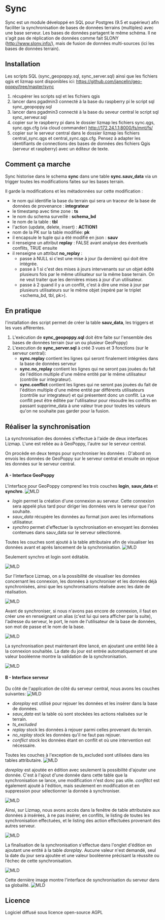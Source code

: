 # Sync

Sync est un module développé en SQL pour Postgres (9.5 et supérieur) afin faciliter la synchronisation de bases de données terrains (multiples) avec une base serveur. Les bases de données partagent le même schéma. 
Il ne s'agit pas de réplication de données comme fait SLONY (http://www.slony.info/), mais de fusion de données multi-sources (ici les bases de données terrain). 

## Installation
Les scripts SQL (sync_geopoppy.sql, sync_server.sql) ainsi que les fichiers qgis et lizmap sont disponibles ici:
https://github.com/jancelin/geo-poppy/tree/master/sync

1. récupérer les scripts sql et les fichiers qgis
2. lancer dans pgadmin3 connecté à la base du raspberry pi le script sql sync_geopoppy.sql 
3. lancer dans pgadmin3 connecté à la base du seveur central le script sql sync_serveur.sql
4. copier sur le raspberry pi dans le dossier lizmap les fichiers sync.qgs, sync.qgs.cfg  (via cloud commander) http://172.24.1.1:8000/fs/mnt/fs/
5. copier sur le serveur central dans le dossier lizmap les fichiers central_sync.qgs et central_sync.qgs.cfg. Pensez à adapter les identifiants de connections des bases de données des fichiers Qgis (serveur et raspberry) avec un éditeur de texte.

## Comment ça marche

Sync historise dans le schema **sync** dans une table **sync.sauv_data** via un trigger toutes les modifications faites sur les bases terrain. 

Il garde la modifications et les métadonnées sur cette modification : 
- le nom qui identifie la base du terrain qui sera un traceur de la base de données de provenance : **integrateur**
- le timestamp avec time zone : **ts**
- le nom du schema surveillé : **schema_bd**
- le nom de la table : **tbl**
- l'action (update, delete, insert) : **ACTION1**
- nom de la PK sur la table modifiée: **pk**
- il encapsule le tuple qui a été modifié en json : **sauv**
- il renseigne un attribut **replay** : FALSE avant analyse des éventuels conflits, TRUE ensuite
- il renseigne un attribut **no_replay** :
    - passe à NULL si c'est une mise à jour (la dernière) qui doit être intégrée.
    - passe à 1 si c'est des mises à jours intervenants sur un objet édité plusieurs fois par le même utilisateur sur la même base terrain. On ne veut traiter que les dernières mises à jour d'un utilisateur.
    - passe à 2 quand il y a un conflit, c'est à dire une mise à jour par plusieurs utilisateurs sur le même objet (repéré par le triplet <schema_bd, tbl, pk>).


## En pratique

l'installation des script permet de créer la table **sauv_data**, les triggers et les vues afférentes. 

1. L'exécution de **sync_geopoppy.sql** doit être faite sur l'ensemble des bases de données terrain (sur un ou plusieur GeoPoppy)
2. L'execution de  **sync_server.sql** à créé 3 vues et 3 fonctions (sur le serveur central):  
    - **sync.replay** contient les lignes qui seront finalement intégrées dans la base de données serveur
    - **sync.no_replay** contient les lignes qui ne seront pas jouées du fait de l'édition multiple d'une même entité par le même utilisateur (contrôle sur integrateur).
    - **sync.conflict** contient les lignes qui ne seront pas jouées du fait de l'édition multiple d'une même entité par différents utilisateurs (contrôle sur integrateur) et qui présentent donc un conflit. La vue conflit peut être éditée par l'utilisateur pour résoudre les conflits en passant supprime_data à une valeur true pour toutes les valeurs qu'on ne souhaite pas garder pour la fusion. 


## Réaliser la synchronisation 

La synchronisation des données s'effectue à l'aide de deux interfaces Lizmap. L'une est reliée au à GeoPoppy, l'autre sur le serveur central. 

On procède en deux temps pour synchroniser les données :
D'abord on envois les données de GeoPoppy sur le serveur central et ensuite on rejoue les données sur le serveur central.

#### <a id="syn_gpp"> A - Interface GeoPoppy </a> 
L'interface pour GeoPoppy comprend les trois couches __login__, __sauv_data__ et __synchro__.
![MLD](https://raw.githubusercontent.com/jancelin/geo-poppy/master/docs/images/01_sync_couches.png)
* *login* permet la création d'une connexion au serveur. Cette connexion sera appelé plus tard pour diriger les données vers le serveur que l'on souhaite.
* *sauv_data* récupère les données au format json avec les informations utilisateur.
* *synchro* permet d'effectuer la synchronisation en envoyant les données contenues dans sauv_data sur le serveur sélectionné.

Toutes les couches sont ajouté à la table attributaire afin de visualiser les données avant et après lancement de la synchronisation.
![MLD](https://raw.githubusercontent.com/jancelin/geo-poppy/master/docs/images/02_sync_attri.png)

Seulement synchro et login sont éditable.

![MLD](https://raw.githubusercontent.com/jancelin/geo-poppy/master/docs/images/03_sync_edit.png)

Sur l'interface Lizmap, on a la possibilité de visualiser les données concernant les connexion, les données à synchroniser et les données déjà synchronisées, ainsi que les synchronisations réalisée avec les date de réalisation.

![MLD](https://raw.githubusercontent.com/jancelin/geo-poppy/master/docs/images/04_liz_attri.png)

Avant de synchroniser, si nous n'avons pas encore de connexion, il faut en créer une en renseignant un alias  (c'est lui qui sera afficher par la suite), l'adresse du serveur, le port, le nom de l'utilisateur de la base de données, son mot de passe et le nom de la base.

![MLD](https://raw.githubusercontent.com/jancelin/geo-poppy/master/docs/images/07_liz_serveur.png)

La synchronisation peut maintenant être lancé, en ajoutant une entité liée à la connexion souhaitée. La date du jour est entrée automatiquement et une valeur booléenne montre la validation de la synchronisation.

![MLD](https://raw.githubusercontent.com/jancelin/geo-poppy/master/docs/images/08_liz_synchro.png)
#### <a id="syn_serv"> B - Interface serveur </a>

Du côté de l'application de côté du serveur central, nous avons les couches suivantes:
![MLD](https://raw.githubusercontent.com/jancelin/geo-poppy/master/docs/images/01_couches_sync.png)
* *doreplay* est utilisé pour rejouer les données et les insérer dans la base de données.
* *sauv_data* est la table où sont stockées les actions réalisées sur le terrain.
* *ts_excluded*
* *replay* stock les données à rejouer parmi celles provenant du terrain.
* *no_replay* stock les données qu'il ne faut pas rejouer.
* *conflict* stock les données étant en conflit et où une intervention est nécessaire.

Toutes les couches à l'exception de ts_excluded sont utilisées dans les tables attributaire.
![MLD](https://raw.githubusercontent.com/jancelin/geo-poppy/master/docs/images/02_table_attribu_sync.png)

*doreplay* est ajoutée en édition avec seulement la possibilité d'ajouter une donnée. C'est à l'ajout d'une donnée dans cette table que la synchronisation se lance, une modification n'est donc pas utile.
*conflitct* est également ajouté à l'édition, mais seulement en modification et en suppression pour sélectionner la donnée à synchroniser.

![MLD](https://raw.githubusercontent.com/jancelin/geo-poppy/master/docs/images/03_edition_couches.png)

Ainsi, sur Lizmap, nous avons accès dans la fenêtre de table attributaire aux données à insérées, à ne pas insérer, en conflits, le listing de toutes les synchronisation effectuées, et le listing des action effectuées provenant des autres serveur.

![MLD](https://raw.githubusercontent.com/jancelin/geo-poppy/master/docs/images/05_liz_attributaire.png)

La finalisation de la synchronisation s'effectue dans l'onglet d'édition en ajoutant une entité à la table *doreplay*. Aucune valeur n'est demandé, seul la date du jour sera ajoutée et une valeur booléenne précisant la réussite ou l’échec de cette synchronisation.

![MLD](https://raw.githubusercontent.com/jancelin/geo-poppy/master/docs/images/06_liz_doreplay.png)

Cette dernière image montre l'interface de synchronisation du serveur dans sa globalité.
![MLD](https://raw.githubusercontent.com/jancelin/geo-poppy/master/docs/images/07_interface_sync.png)

## Licence

Logiciel diffusé sous licence open-source AGPL


